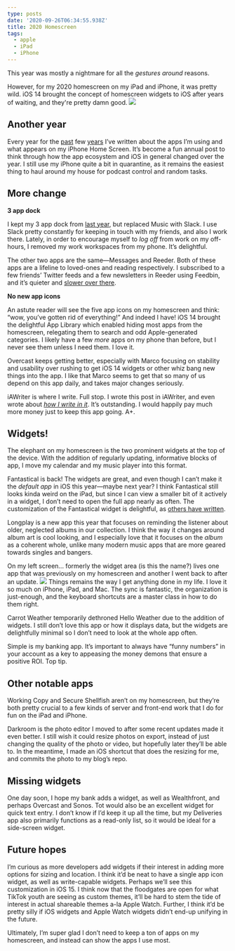 ```yaml
---
type: posts
date: '2020-09-26T06:34:55.938Z'
title: 2020 Homescreen
tags:
  - apple
  - iPad
  - iPhone
---
```


This year was mostly a nightmare for all the *gestures around* reasons.

However, for my 2020 homescreen on my iPad and iPhone, it was pretty wild. iOS 14 brought the concept of homescreen widgets to iOS after years of waiting, and they're pretty damn good.
![](/photos/ioshome2020.jpg)
## Another year

Every year for the [past](https://www.brookshelley.com/posts/2019-11-28-2019-iphone-homescreen/) few [years](https://www.brookshelley.com/posts/2018-12-14-2018-iphone-homescreen-update/) I’ve written about the apps I’m using and what appears on my iPhone Home Screen. It’s become a fun annual post to think through how the app ecosystem and iOS in general changed over the year. I still use my iPhone quite a bit in quarantine, as it remains the easiest thing to haul around my house for podcast control and random tasks.

## More change

**3 app dock**

I kept my 3 app dock from [last year](https://www.brookshelley.com/posts/2019-11-28-2019-iphone-homescreen/), but replaced Music with Slack. I use Slack pretty constantly for keeping in touch with my friends, and also I work there. Lately, in order to encourage myself to *log off* from work on my off-hours, I removed my work workspaces from my phone. It’s delightful.

The other two apps are the same—Messages and Reeder. Both of these apps are a lifeline to loved-ones and reading respectively. I subscribed to a few friends’ Twitter feeds and a few newsletters in Reeder using Feedbin, and it’s quieter and [slower over there](https://www.brookshelley.com/posts/2019-02-10-slower-reading/).

**No new app icons**

An astute reader will see the five app icons on my homescreen and think: “wow, you’ve gotten rid of everything!” And indeed I have! iOS 14 brought the delightful App Library which enabled hiding most apps from the homescreen, relegating them to search and odd Apple-generated categories. I likely have a few *more* apps on my phone than before, but I never see them unless I need them. I love it.

Overcast keeps getting better, especially with Marco focusing on stability and usability over rushing to get iOS 14 widgets or other whiz bang new things into the app. I like that Marco seems to get that so many of us depend on this app daily, and takes major changes seriously.

iAWriter is where I write. Full stop. I wrote this post in iAWriter, and even wrote about [*how I write in it*](https://www.brookshelley.com/posts/hugo-and-i-a-writer/). It’s outstanding. I would happily pay much more money just to keep this app going. A+.

## Widgets!

The elephant on my homescreen is the two prominent widgets at the top of the device. With the addition of regularly updating, informative blocks of app, I move my calendar and my music player into this format.

Fantastical is back! The widgets are great, and even though I can’t make it the *default app* in iOS this year—maybe next year? I think Fantastical still looks kinda weird on the iPad, but since I can view a smaller bit of it actively in a widget, I don’t need to open the full app nearly as often. The customization of the Fantastical widget is delightful, as [others have written](https://daringfireball.net/linked/2020/09/23/fantastical-widgets-ios-14).

Longplay is a new app this year that focuses on reminding the listener about older, neglected albums in our collection. I think the way it changes around album art is cool looking, and I especially love that it focuses on the *album* as a coherent whole, unlike many modern music apps that are more geared towards singles and bangers.

On my left screen... formerly the widget area (is this the name?) lives one app that was previously on my homescreen and another I went back to after an update.
![](/photos/iOS14widgets.jpg)
Things remains the way I get anything done in my life. I love it so much on iPhone, iPad, and Mac. The sync is fantastic, the organization is just-enough, and the keyboard shortcuts are a master class in how to do them right.

Carrot Weather temporarily dethroned Hello Weather due to the addition of widgets. I still don’t love this app or how it displays data, but the widgets are delightfully minimal so I don’t need to look at the whole app often.

Simple is my banking app. It’s important to always have “funny numbers” in your account as a key to appeasing the money demons that ensure a positive ROI. Top tip.

## Other notable apps

Working Copy and Secure Shellfish aren’t on my homescreen, but they’re both pretty crucial to a few kinds of server and front-end work that I do for fun on the iPad and iPhone.

Darkroom is the photo editor I moved to after some recent updates made it even better. I still wish it could resize photos on export, instead of just changing the quality of the photo or video, but hopefully later they’ll be able to. In the meantime, I made an iOS shortcut that does the resizing for me, and commits the photo to my blog’s repo.

## Missing widgets

One day soon, I hope my bank adds a widget, as well as Wealthfront, and perhaps Overcast and Sonos. Tot would also be an excellent widget for quick text entry. I don’t know if I’d keep it up all the time, but my Deliveries app also primarily functions as a read-only list, so it would be ideal for a side-screen widget.

## Future hopes

I’m curious as more developers add widgets if their interest in adding more options for sizing and location. I think it’d be neat to have a single app icon widget, as well as write-capable widgets. Perhaps we’ll see this customization in iOS 15. I think now that the floodgates are open for what TikTok youth are seeing as custom themes, it’ll be hard to stem the tide of interest in actual shareable themes a-la Apple Watch. Further, I think it’d be pretty silly if iOS widgets and Apple Watch widgets didn’t end-up unifying in the future.

Ultimately, I’m super glad I don’t need to keep a ton of apps on my homescreen, and instead can show the apps I use most.
